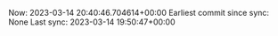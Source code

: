 Now: 2023-03-14 20:40:46.704614+00:00 Earliest commit since sync: None Last sync: 2023-03-14 19:50:47+00:00
